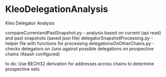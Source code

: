 # KleoDelegationAnalysis
Kleo Delegator Analysis

compareCurrentandPastSnapshot.py - analysis based on current (api read) and past snapshots (saved json file)
delegatorSnapshotProcessing.py - helper file with functions for processing 
delegationsOnOtherChains.py - checks delegators on Juno against possible delegations on prospective chains (Akash configured) 

to do: 
Use BECH32 derivation for addresses across chains to determine prospective sets
